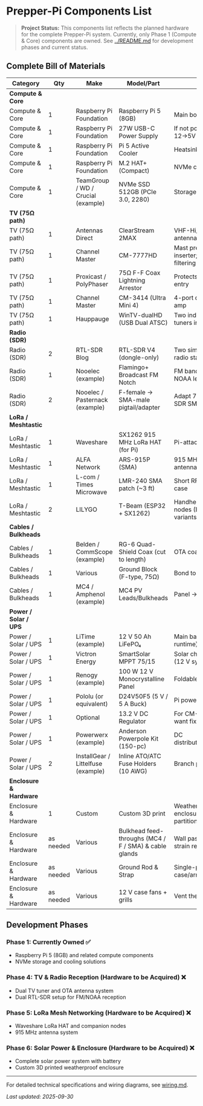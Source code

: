 # Prepper-Pi Components List

> **Project Status:** This components list reflects the planned hardware for the complete Prepper-Pi system. Currently, only Phase 1 (Compute & Core) components are owned. See [../README.md](../README.md) for development phases and current status.

## Complete Bill of Materials

| Category | Qty | Make | Model/Part | Notes |
|----------|-----|------|------------|-------|
| **Compute & Core** | | | | |
| Compute & Core | 1 | Raspberry Pi Foundation | Raspberry Pi 5 (8GB) | Main board |
| Compute & Core | 1 | Raspberry Pi Foundation | 27W USB-C Power Supply | If not powering from 12→5V buck |
| Compute & Core | 1 | Raspberry Pi Foundation | Pi 5 Active Cooler | Heatsink + fan |
| Compute & Core | 1 | Raspberry Pi Foundation | M.2 HAT+ (Compact) | NVMe carrier for Pi 5 |
| Compute & Core | 1 | TeamGroup / WD / Crucial (example) | NVMe SSD 512GB (PCIe 3.0, 2280) | Storage |
| **TV (75Ω path)** | | | | |
| TV (75Ω path) | 1 | Antennas Direct | ClearStream 2MAX | VHF-Hi/UHF OTA antenna |
| TV (75Ω path) | 1 | Channel Master | CM-7777HD | Mast preamp + power inserter; FM-trap/LTE filtering |
| TV (75Ω path) | 1 | Proxicast / PolyPhaser | 75Ω F-F Coax Lightning Arrestor | Protects OTA run; at entry |
| TV (75Ω path) | 1 | Channel Master | CM-3414 (Ultra Mini 4) | 4-port distribution amp |
| TV (75Ω path) | 1 | Hauppauge | WinTV-dualHD (USB Dual ATSC) | Two independent TV tuners in one |
| **Radio (SDR)** | | | | |
| Radio (SDR) | 2 | RTL-SDR Blog | RTL-SDR V4 (dongle-only) | Two simultaneous radio stations |
| Radio (SDR) | 1 | Nooelec (example) | Flamingo+ Broadcast FM Notch | FM band-stop for NOAA leg |
| Radio (SDR) | 2 | Nooelec / Pasternack (example) | F-female → SMA-male pigtail/adapter | Adapt 75Ω RG-6 to SDR SMA |
| **LoRa / Meshtastic** | | | | |
| LoRa / Meshtastic | 1 | Waveshare | SX1262 915 MHz LoRa HAT (for Pi) | Pi-attached LoRa radio |
| LoRa / Meshtastic | 1 | ALFA Network | ARS-915P (SMA) | 915 MHz omni antenna |
| LoRa / Meshtastic | 1 | L-com / Times Microwave | LMR-240 SMA patch (~3 ft) | Short RF jumper inside case |
| LoRa / Meshtastic | 2 | LILYGO | T-Beam (ESP32 + SX1262) | Handheld companion nodes (BLE + GPS variants available) |
| **Cables / Bulkheads** | | | | |
| Cables / Bulkheads | 1 | Belden / CommScope (example) | RG-6 Quad-Shield Coax (cut to length) | OTA coax runs |
| Cables / Bulkheads | 1 | Various | Ground Block (F-type, 75Ω) | Bond to case/ground |
| Cables / Bulkheads | 1 | MC4 / Amphenol (example) | MC4 PV Leads/Bulkheads | Panel → controller |
| **Power / Solar / UPS** | | | | |
| Power / Solar / UPS | 1 | LiTime (example) | 12 V 50 Ah LiFePO₄ | Main battery (size per runtime) |
| Power / Solar / UPS | 1 | Victron Energy | SmartSolar MPPT 75/15 | Solar charge controller (12 V system) |
| Power / Solar / UPS | 1 | Renogy (example) | 100 W 12 V Monocrystalline Panel | Foldable or rigid |
| Power / Solar / UPS | 1 | Pololu (or equivalent) | D24V50F5 (5 V / 5 A Buck) | Pi power from 12 V |
| Power / Solar / UPS | 1 | Optional | 13.2 V DC Regulator | For CM-3414 if you want fixed 13.2 V |
| Power / Solar / UPS | 1 | Powerwerx (example) | Anderson Powerpole Kit (150-pc) | DC distribution/connectors |
| Power / Solar / UPS | 2 | InstallGear / Littelfuse (example) | Inline ATO/ATC Fuse Holders (10 AWG) | Branch protection |
| **Enclosure & Hardware** | | | | |
| Enclosure & Hardware | 1 | Custom | Custom 3D print | Weather-resistant enclosure, internal partition |
| Enclosure & Hardware | as needed | Various | Bulkhead feed-throughs (MC4 / F / SMA) & cable glands | Wall pass-throughs, strain relief |
| Enclosure & Hardware | as needed | Various | Ground Rod & Strap | Single-point bond for case/arrestor |
| Enclosure & Hardware | as needed | Various | 12 V case fans + grills | Vent the power bay |

## Development Phases

### Phase 1: Currently Owned ✅
- Raspberry Pi 5 (8GB) and related compute components
- NVMe storage and cooling solutions

### Phase 4: TV & Radio Reception (Hardware to be Acquired) ❌
- Dual TV tuner and OTA antenna system
- Dual RTL-SDR setup for FM/NOAA reception

### Phase 5: LoRa Mesh Networking (Hardware to be Acquired) ❌
- Waveshare LoRa HAT and companion nodes
- 915 MHz antenna system

### Phase 6: Solar Power & Enclosure (Hardware to be Acquired) ❌
- Complete solar power system with battery
- Custom 3D printed weatherproof enclosure

---

For detailed technical specifications and wiring diagrams, see [wiring.md](wiring.md).

*Last updated: 2025-09-30*
